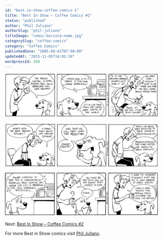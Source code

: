 ```yaml
---
id: "best-in-show-coffee-comics-1"
title: "Best In Show – Coffee Comics #1"
status: "published"
author: "Phil Juliano"
authorSlug: "phil-juliano"
titleImage: "comic-barista-name.jpg"
categorySlug: "coffee-comics"
category: "Coffee Comics"
publishedDate: "2005-09-01T07:00:00"
updatedAt: "2015-11-05T14:02:19"
wordpressId: 268
---
```


![barista competition](comic-barista-competition-650x188.jpg)

![barista name](comic-barista-name-650x187.jpg)

![listen to NPR](comic-listen-to-npr1-650x188.jpg)

Next: [Best In Show – Coffee Comics #2](/best-in-show-coffee-comics-2/)

For more Best in Show comics visit [Phil Juliano](https://philjulianoillustration.com/).
